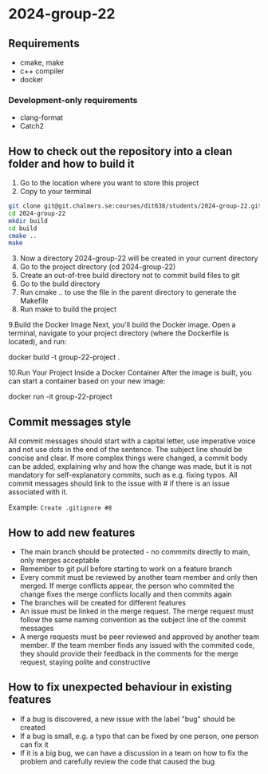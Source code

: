 # 2024-group-22


## Requirements
- cmake, make
- c++ compiler
- docker



### Development-only requirements
- clang-format
- Catch2




## How to check out the repository into a clean folder and how to build it
1. Go to the location where you want to store this project
2. Copy to your terminal
```bash
git clone git@git.chalmers.se:courses/dit638/students/2024-group-22.git
cd 2024-group-22
mkdir build
cd build
cmake ..
make
```

3. Now a directory 2024-group-22 will be created in your current directory
4. Go to the project directory (cd 2024-group-22)
5. Create an out-of-tree build directory not to commit build files to git
6. Go to the build directory
7. Run cmake .. to use the file in the parent directory to generate the Makefile
8. Run make to build the project

9.Build the Docker Image
Next, you'll build the Docker image. Open a terminal, navigate to your project directory (where the Dockerfile is located), and run:

docker build -t group-22-project .

10.Run Your Project Inside a Docker Container
After the image is built, you can start a container based on your new image:

docker run -it group-22-project



## Commit messages style


All commit messages should start with a capital letter, use imperative voice and not use dots in the end of the sentence. The subject line should be concise and clear. If more complex things were changed, a commit body can be added, explaining why and how the change was made, but it is not mandatory for self-explanatory commits, such as e.g. fixing typos. All commit messages should link to the issue with # if there is an issue associated with it.


Example: `Create .gitignore #8`


## How to add new features
- The main branch should be protected - no commmits directly to main, only merges acceptable
- Remember to git pull before starting to work on a feature branch
- Every commit must be reviewed by another team member and only then merged. If merge conflicts appear, the person who commited the change fixes the merge conflicts locally and then commits again
- The branches will be created for different features
- An issue must be linked in the merge request. The merge request must follow the same naming convention as the subject line of the commit messages
- A merge requests must be peer reviewed and approved by another team member. If the team member finds any issued with the commited code, they should provide their feedback in the comments for the merge request, staying polite and constructive


## How to fix unexpected behaviour in existing features
- If a bug is discovered, a new issue with the label "bug" should be created
- If a bug is small, e.g. a typo that can be fixed by one person, one person can fix it
- If it is a big bug, we can have a discussion in a team on how to fix the problem and carefully review the code that caused the bug
